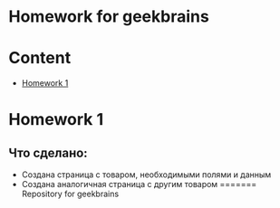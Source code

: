 Homework for geekbrains
=======

# Content
 - [Homework 1](#Homework-1)

# Homework 1

## Что сделано:
 - Создана страница с товаром, необходимыми полями и данным
 - Создана аналогичная страница с другим товаром
=======
Repository for geekbrains

